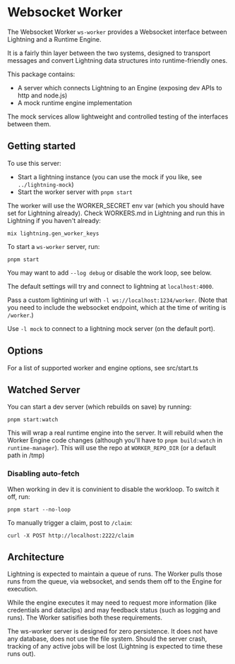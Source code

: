 # Websocket Worker

The Websocket Worker `ws-worker` provides a Websocket interface between Lightning and a Runtime Engine.

It is a fairly thin layer between the two systems, designed to transport messages and convert Lightning data structures into runtime-friendly ones.

This package contains:

- A server which connects Lightning to an Engine (exposing dev APIs to http and node.js)
- A mock runtime engine implementation

The mock services allow lightweight and controlled testing of the interfaces between them.

## Getting started

To use this server:

- Start a lightning instance (you can use the mock if you like, see `../lightning-mock`)
- Start the worker server with `pnpm start`

The worker will use the WORKER_SECRET env var (which you should have set for Lightning already). Check WORKERS.md in Lightning and run this in Lightning if you haven't already:

```
mix lightning.gen_worker_keys
```

To start a `ws-worker` server, run:

```
pnpm start
```

You may want to add `--log debug` or disable the work loop, see below.

The default settings will try and connect to lightning at `localhost:4000`.

Pass a custom lightining url with `-l ws://localhost:1234/worker`. (Note that you need to include the websocket endpoint, which at the time of writing is `/worker`.)

Use `-l mock` to connect to a lightning mock server (on the default port).

## Options

For a list of supported worker and engine options, see src/start.ts

## Watched Server

You can start a dev server (which rebuilds on save) by running:

```
pnpm start:watch
```

This will wrap a real runtime engine into the server. It will rebuild when the Worker Engine code changes (although you'll have to `pnpm build:watch` in `runtime-manager`). This will use the repo at `WORKER_REPO_DIR` (or a default path in /tmp)

### Disabling auto-fetch

When working in dev it is convinient to disable the workloop. To switch it off, run:

```
pnpm start --no-loop
```

To manually trigger a claim, post to `/claim`:

```
curl -X POST http://localhost:2222/claim
```

## Architecture

Lightning is expected to maintain a queue of runs. The Worker pulls those runs from the queue, via websocket, and sends them off to the Engine for execution.

While the engine executes it may need to request more information (like credentials and dataclips) and may feedback status (such as logging and runs). The Worker satisifies both these requirements.

The ws-worker server is designed for zero persistence. It does not have any database, does not use the file system. Should the server crash, tracking of any active jobs will be lost (Lightning is expected to time these runs out).
